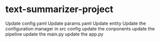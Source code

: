 # text-summarizer-project

Update config.yaml
Update params.yaml
Update entity
Update the configuration manager in src config
update the conponents
update the pipeline
update the main.py
update the app.py
